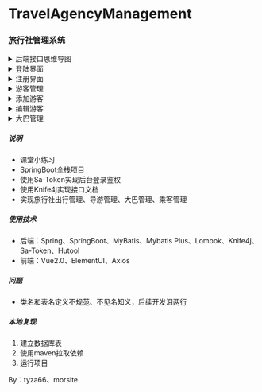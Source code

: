 # TravelAgencyManagement
### 旅行社管理系统
<details><summary>后端接口思维导图</summary>
<img src="./文档/思维导图/旅行社管理系统.png"/>
</details>
<details><summary>登陆界面</summary>
<img src="./文档/图片/登陆界面.png"/>
</details>
<details><summary>注册界面</summary>
<img src="./文档/图片/注册界面.png"/>
</details>
<details><summary>游客管理</summary>
<img src="./文档/图片/游客管理.png"/>
</details>
<details><summary>添加游客</summary>
<img src="./文档/图片/游客管理.png"/>
</details>
<details><summary>编辑游客</summary>
<img src="./文档/图片/游客管理.png"/>
</details>
<details><summary>大巴管理</summary>
<img src="./文档/图片/大巴管理.png"/>
</details>

##### 说明
- 课堂小练习
- SpringBoot全栈项目
- 使用Sa-Token实现后台登录鉴权
- 使用Knife4j实现接口文档
- 实现旅行社出行管理、导游管理、大巴管理、乘客管理

##### 使用技术
- 后端：Spring、SpringBoot、MyBatis、Mybatis Plus、Lombok、Knife4j、Sa-Token、Hutool
- 前端：Vue2.0、ElementUI、Axios

##### 问题
- 类名和表名定义不规范、不见名知义，后续开发泪两行

##### 本地复现
1. 建立数据库表
2. 使用maven拉取依赖
3. 运行项目

By：tyza66、morsite
